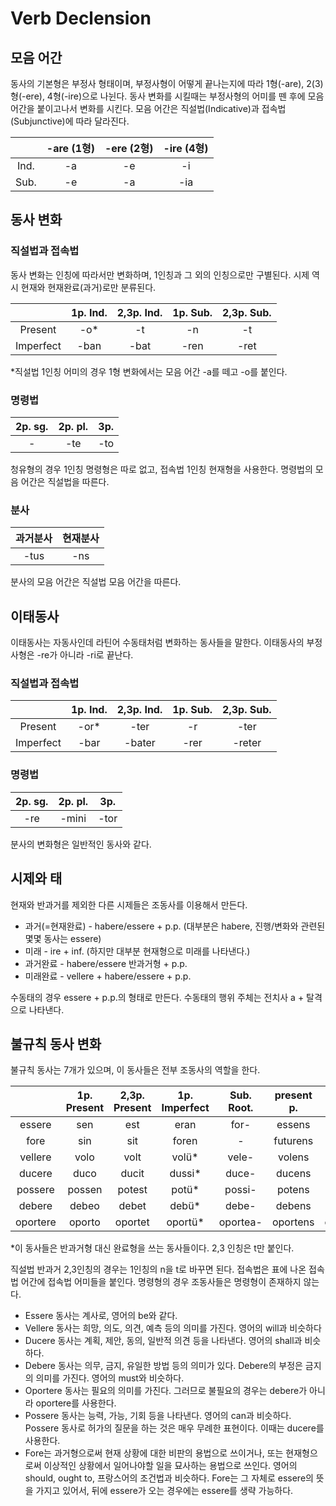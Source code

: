 # Verb Declension



## 모음 어간



동사의 기본형은 부정사 형태이며, 부정사형이 어떻게 끝나는지에 따라 1형(-are), 2(3)형(-ere), 4형(-ire)으로 나뉜다. 동사 변화를 시킬때는 부정사형의 어미를 뗀 후에 모음 어간을 붙이고나서 변화를 시킨다. 모음 어간은 직설법(Indicative)과 접속법(Subjunctive)에 따라 달라진다.



|      | -are (1형) | -ere (2형) | -ire (4형) |
| :--: | :--------: | :--------: | :--------: |
| Ind. |     -a     |     -e     |     -i     |
| Sub. |     -e     |     -a     |    -ia     |





## 동사 변화



### 직설법과 접속법



동사 변화는 인칭에 따라서만 변화하며, 1인칭과 그 외의 인칭으로만 구별된다. 시제 역시 현재와 현재완료(과거)로만 분류된다.



|           | 1p. Ind. | 2,3p. Ind. | 1p. Sub. | 2,3p. Sub. |
| :-------: | :------: | :--------: | :------: | :--------: |
|  Present  |   -o*    |     -t     |    -n    |     -t     |
| Imperfect |   -ban   |    -bat    |   -ren   |    -ret    |

 *직설법 1인칭 어미의 경우 1형 변화에서는 모음 어간 -a를 떼고 -o를 붙인다.



### 명령법

| 2p. sg. | 2p. pl. | 3p.  |
| :-----: | :-----: | :--: |
|    -    |   -te   | -to  |

청유형의 경우 1인칭 명령형은 따로 없고, 접속법 1인칭 현재형을 사용한다. 명령법의 모음 어간은 직설법을 따른다.



### 분사

| 과거분사 | 현재분사 |
| :------: | :------: |
|   -tus   |   -ns    |

분사의 모음 어간은 직설법 모음 어간을 따른다.





## 이태동사

이태동사는 자동사인데 라틴어 수동태처럼 변화하는 동사들을 말한다. 이태동사의 부정사형은 -re가 아니라 -ri로 끝난다.



### 직설법과 접속법

|           | 1p. Ind. | 2,3p. Ind. | 1p. Sub. | 2,3p. Sub. |
| :-------: | :------: | :--------: | :------: | :--------: |
|  Present  |   -or*   |    -ter    |    -r    |    -ter    |
| Imperfect |   -bar   |   -bater   |   -rer   |   -reter   |



### 명령법

| 2p. sg. | 2p. pl. | 3p.  |
| :-----: | :-----: | :--: |
|   -re   |  -mini  | -tor |



분사의 변화형은 일반적인 동사와 같다.



## 시제와 태



현재와 반과거를 제외한 다른 시제들은 조동사를 이용해서 만든다.



- 과거(=현재완료) - habere/essere + p.p. (대부분은 habere, 진행/변화와 관련된 몇몇 동사는 essere)
- 미래 - ire + inf. (하지만 대부분 현재형으로 미래를 나타낸다.)
- 과거완료 - habere/essere 반과거형 + p.p.
- 미래완료 - vellere + habere/essere + p.p.



수동태의 경우 essere + p.p.의 형태로 만든다. 수동태의 행위 주체는 전치사 a + 탈격으로 나타낸다.



## 불규칙 동사 변화



불규칙 동사는 7개가 있으며, 이 동사들은 전부 조동사의 역할을 한다.



|          | 1p. Present | 2,3p. Present | 1p. Imperfect | Sub. Root. | present p. |  p.p.   |
| :------: | :---------: | :-----------: | :-----------: | :--------: | :--------: | :-----: |
|  essere  |     sen     |      est      |     eran      |    for-    |   essens   |   fui   |
|   fore   |     sin     |      sit      |     foren     |     -      |  futurens  |  fueri  |
| vellere  |    volo     |     volt      |  vol&uuml;*   |   vele-    |   volens   |  voli   |
|  ducere  |    duco     |     ducit     |    dussi*     |   duce-    |   ducens   | ductus  |
| possere  |   possen    |    potest     |  pot&uuml;*   |   possi-   |   potens   |  potus  |
|  debere  |    debeo    |     debet     |  deb&uuml;*   |   debe-    |   debens   | debitus |
| oportere |   oporto    |    oportet    | oport&uuml;*  |  oportea-  |  oportens  | oportus |

*이 동사들은 반과거형 대신 완료형을 쓰는 동사들이다. 2,3 인칭은 t만 붙인다.



직설법 반과거 2,3인칭의 경우는 1인칭의 n을 t로 바꾸면 된다. 접속법은 표에 나온 접속법 어간에 접속법 어미들을 붙인다. 명령형의 경우 조동사들은 명령형이 존재하지 않는다.



- Essere 동사는 계사로, 영어의 be와 같다.
- Vellere 동사는 희망, 의도, 의견, 예측 등의 의미를 가진다. 영어의 will과 비슷하다
- Ducere 동사는 계획, 제안, 동의, 일반적 의견 등을 나타낸다. 영어의 shall과 비슷하다. 
- Debere 동사는 의무, 금지, 유일한 방법 등의 의미가 있다. Debere의 부정은 금지의 의미를 가진다. 영어의 must와 비슷하다.
- Oportere 동사는 필요의 의미를 가진다. 그러므로 불필요의 경우는 debere가 아니라 oportere를 사용한다.
- Possere 동사는 능력, 가능, 기회 등을 나타낸다. 영어의 can과 비슷하다. Possere 동사로 허가의 질문을 하는 것은 매우 무례한 표현이다. 이때는 ducere를 사용한다.
- Fore는 과거형으로써 현재 상황에 대한 비판의 용법으로 쓰이거나, 또는 현재형으로써 이상적인 상황에서 일어나야할 일을 묘사하는 용법으로 쓰인다. 영어의 should, ought to, 프랑스어의 조건법과 비슷하다. Fore는 그 자체로 essere의 뜻을 가지고 있어서, 뒤에 essere가 오는 경우에는 essere를 생략 가능하다.
